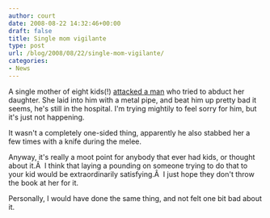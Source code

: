 ```yaml
---
author: court
date: 2008-08-22 14:32:46+00:00
draft: false
title: Single mom vigilante
type: post
url: /blog/2008/08/22/single-mom-vigilante/
categories:
- News
---
```


A single mother of eight kids(!) [attacked a man](http://cnews.canoe.ca/CNEWS/Canada/2008/08/22/6535736-sun.html) who tried to abduct her daughter. She laid into him with a metal pipe, and beat him up pretty bad it seems, he's still in the hospital. I'm trying mightily to feel sorry for him, but it's just not happening.

It wasn't a completely one-sided thing, apparently he also stabbed her a few times with a knife during the melee.

Anyway, it's really a moot point for anybody that ever had kids, or thought about it.Â  I think that laying a pounding on someone trying to do that to your kid would be extraordinarily satisfying.Â  I just hope they don't throw the book at her for it.

Personally, I would have done the same thing, and not felt one bit bad about it.
